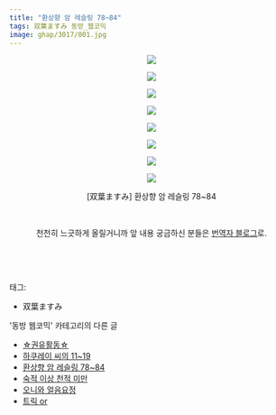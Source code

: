 ```yaml
---
title: "환상향 암 레슬링 78~84"
tags: 双葉ますみ 동방_웹코믹
image: ghap/3017/001.jpg
---
```

<div class="article">
<p style="text-align: center; clear: none; float: none;"><img src="{{ site.nasurl }}/ghap/3017/001.jpg"/></p>
<p style="text-align: center; clear: none; float: none;"><img src="{{ site.nasurl }}/ghap/3017/002.jpg"/></p>
<p style="text-align: center; clear: none; float: none;"><img src="{{ site.nasurl }}/ghap/3017/003.jpg"/></p>
<p style="text-align: center; clear: none; float: none;"><img src="{{ site.nasurl }}/ghap/3017/004.jpg"/></p>
<p style="text-align: center; clear: none; float: none;"><img src="{{ site.nasurl }}/ghap/3017/005.jpg"/></p>
<p style="text-align: center; clear: none; float: none;"><img src="{{ site.nasurl }}/ghap/3017/006.jpg"/></p>
<p style="text-align: center; clear: none; float: none;"><img src="{{ site.nasurl }}/ghap/3017/007.jpg"/></p>
<p style="text-align: center; clear: none; float: none;"><img src="{{ site.nasurl }}/ghap/3017/008.jpg"/></p>
<p style="text-align: center; clear: none; float: none;">[双葉ますみ] 환상향 암 레슬링 78~84</p>
<p style="text-align: center; clear: none; float: none;"><br/></p>
<p style="text-align: center; clear: none; float: none;">천천히 느긋하게 올릴거니까 앞 내용 궁금하신 분들은 <a class="tx-link" href="http://blog.naver.com/ass_hole/" target="_blank">번역자 블로그</a>로.</p>
<p style="text-align: center; clear: none; float: none;"><br/></p>
<p><br/></p>
</div><div class="tagTrail">
<p>태그: </p>
<ul>
<li>双葉ますみ</li>
</ul>
</div><div class="another">
<p>'동방 웹코믹' 카테고리의 다른 글</p>
<ul>
<li><a href="/2016-12-29-ghap_3029">☆권유활동☆</a></li>
<li><a href="/2016-12-28-ghap_3019">하쿠레이 씨의 11~19</a></li>
<li><a href="/2016-12-28-ghap_3017">환상향 암 레슬링 78~84</a></li>
<li><a href="/2016-12-28-ghap_3013">숙적 이상 천적 미만</a></li>
<li><a href="/2016-12-28-ghap_3012">오니와 얼음요정</a></li>
<li><a href="/2016-12-27-ghap_3002">트릭 or</a></li>
</ul>
</div><div class="cb_module cb_fluid">
<div class="cb_wrt cb_profile">
</div><!-- commentList close -->
</div>